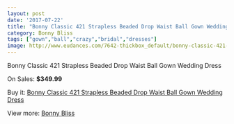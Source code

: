 ```yaml
---
layout: post
date: '2017-07-22'
title: "Bonny Classic 421 Strapless Beaded Drop Waist Ball Gown Wedding Dress"
category: Bonny Bliss
tags: ["gown","ball","crazy","bridal","dresses"]
image: http://www.eudances.com/7642-thickbox_default/bonny-classic-421-strapless-beaded-drop-waist-ball-gown-wedding-dress.jpg
---
```

Bonny Classic 421 Strapless Beaded Drop Waist Ball Gown Wedding Dress

On Sales: **$349.99**
<a href="https://www.eudances.com/en/bonny-bliss/2705-bonny-classic-421-strapless-beaded-drop-waist-ball-gown-wedding-dress.html"><amp-img layout="responsive" width="600" height="600" src="//www.eudances.com/7642-thickbox_default/bonny-classic-421-strapless-beaded-drop-waist-ball-gown-wedding-dress.jpg" alt="Bonny Classic 421 Strapless Beaded Drop Waist Ball Gown Wedding Dress 0" /></a>
<a href="https://www.eudances.com/en/bonny-bliss/2705-bonny-classic-421-strapless-beaded-drop-waist-ball-gown-wedding-dress.html"><amp-img layout="responsive" width="600" height="600" src="//www.eudances.com/7645-thickbox_default/bonny-classic-421-strapless-beaded-drop-waist-ball-gown-wedding-dress.jpg" alt="Bonny Classic 421 Strapless Beaded Drop Waist Ball Gown Wedding Dress 1" /></a>
<a href="https://www.eudances.com/en/bonny-bliss/2705-bonny-classic-421-strapless-beaded-drop-waist-ball-gown-wedding-dress.html"><amp-img layout="responsive" width="600" height="600" src="//www.eudances.com/7644-thickbox_default/bonny-classic-421-strapless-beaded-drop-waist-ball-gown-wedding-dress.jpg" alt="Bonny Classic 421 Strapless Beaded Drop Waist Ball Gown Wedding Dress 2" /></a>
<a href="https://www.eudances.com/en/bonny-bliss/2705-bonny-classic-421-strapless-beaded-drop-waist-ball-gown-wedding-dress.html"><amp-img layout="responsive" width="600" height="600" src="//www.eudances.com/7643-thickbox_default/bonny-classic-421-strapless-beaded-drop-waist-ball-gown-wedding-dress.jpg" alt="Bonny Classic 421 Strapless Beaded Drop Waist Ball Gown Wedding Dress 3" /></a>

Buy it: [Bonny Classic 421 Strapless Beaded Drop Waist Ball Gown Wedding Dress](https://www.eudances.com/en/bonny-bliss/2705-bonny-classic-421-strapless-beaded-drop-waist-ball-gown-wedding-dress.html "Bonny Classic 421 Strapless Beaded Drop Waist Ball Gown Wedding Dress")

View more: [Bonny Bliss](https://www.eudances.com/en/40-bonny-bliss "Bonny Bliss")